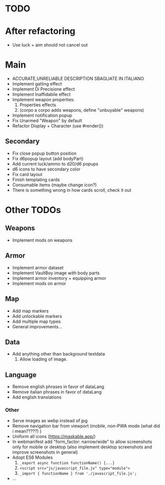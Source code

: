 # TODO

# After refactoring
- Use luck + aim should not cancel out

# Main
- ACCURATE,UNRELIABLE DESCRIPTION SBAGLIATE IN ITALIANO 
- Implement gatling effect
- Implement Di Precisione effect
- Implement Inaffidabile effect
- Implement weapon properties:
  1. Properties effects
  2. (corpo a corpo adds weapons, define "unbuyable" weapons)
- Implement notification popup
- Fix Unarmed "Weapon" by default
- Refactor Display + Character (use #render())

## Secondary
- Fix close popup button position
- Fix d6popup layout (add bodyPart)
- Add current luck/ammo to d20/d6 popups
- d6 icons to have secondary color
- Fix card layout
- Finish templating cards
- Consumable items (maybe change icon?)
- There is something wrong in how cards scroll, check it out

# Other TODOs 

## Weapons
- Implement mods on weapons

## Armor
- Implement armor dataset
- Implement VaultBoy image with body parts
- Implement armor inventory + equipping armor 
- Implement mods on armor

## Map
- Add map markers
- Add unlockable markers
- Add multiple map types
- General improvements...

## Data
- Add anything other than background textdata
  1. Allow loading of image.

## Language
- Remove english phrases in favor of dataLang
- Remove italian phrases in favor of dataLang
- Add english translations

### Other
- Serve images as webp instead of jpg
- Remove navigation bar from viewport (mobile, non-PWA mode (what did i mean?????) )
- Uniform all icons (https://maskable.app/)
- In webmanifest add "form_factor: narrow/wide" to allow screenshots only for mobile or desktop (also implement desktop screenshots and improve screenshots in general)
- Adopt ES6 Modules
  1.  `_export async function functionName() {...}`
  2. `<script src="js/javascript_file.js" type="module">`
  3. `_import { functionName } from './javascript_file.js';`
- ...